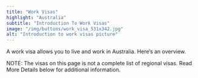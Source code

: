 ```yaml
---
title: "Work Visas"
highlight: "Australia"
subtitle: "Introduction To Work Visas"
image: "/img/buttons/work_visa_531x342.jpg"
alt: "Introduction to work visas picture"
---
```


A work visa allows you to live and work in Australia. Here’s an overview.

<div class="note">
NOTE: The visas on this page is not a complete list of regional visas. Read More Details below for additional information.
</div>